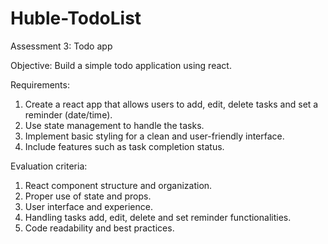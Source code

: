 # Huble-TodoList

Assessment 3: Todo app

Objective:
Build a simple todo application using react.

Requirements:
1. Create a react app that allows users to add, edit, delete tasks and set a reminder (date/time).
2. Use state management to handle the tasks.
3. Implement basic styling for a clean and user-friendly interface.
4. Include features such as task completion status.

Evaluation criteria:
1. React component structure and organization.
2. Proper use of state and props.
3. User interface and experience.
4. Handling tasks add, edit, delete and set reminder functionalities.
5. Code readability and best practices.